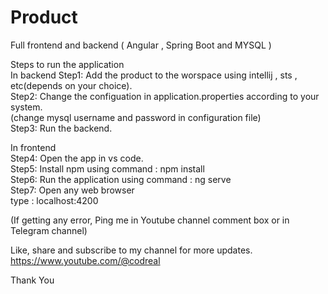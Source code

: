 # Product
Full frontend and backend ( Angular , Spring Boot and MYSQL )                                                                                                      
                                                                                                                                                                     
Steps to run the application                                                                                                                                   
In backend Step1: Add the product to the worspace using intellij , sts , etc(depends on your choice).                                                                     
Step2: Change the configuation in application.properties according to your system.                                                                                  
       (change mysql username and password in configuration file)                                                                                                    
Step3: Run the backend.                                                                                                                                        
                                                                                                                                                                   
In frontend                                                                                                                                                               
Step4: Open the app in vs code.                                                                                                                                   
Step5: Install npm using command : npm install                                                                                                                           
Step6: Run the application using command : ng serve                                                                                                                
Step7: Open any web browser                                                                                                                                      
       type : localhost:4200                                                                                                                                    
                                                                                                                                                                 
(If getting any error, Ping me in Youtube channel comment box or in Telegram channel)
                                                                                                                                                                         
                                                                                                                                                                        
Like, share and subscribe to my channel for more updates.                                                                                                                 
https://www.youtube.com/@codreal                                                                                                                                         
                                                                                                                                                                         
Thank You                                                                                                                                                                 
                                                                                                                                               
